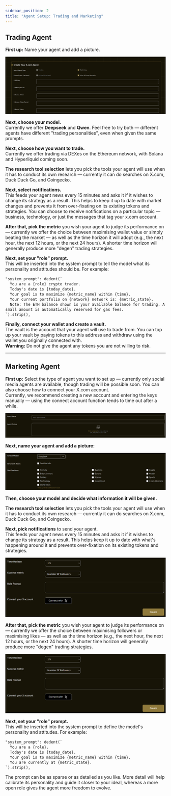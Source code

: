 ```yaml
---
sidebar_position: 2
title: "Agent Setup: Trading and Marketing"
---
```


## Trading Agent

**First up:** Name your agent and add a picture.

![Profile Photo](./img/image3.png)

**Next, choose your model.**  
Currently we offer **Deepseek** and **Qwen**. Feel free to try both — different agents have different "trading personalities", even when given the same prompts.

**Next, choose how you want to trade.**  
Currently we offer trading via DEXes on the Ethereum network, with Solana and Hyperliquid coming soon.

**The research tool selection** lets you pick the tools your agent will use when it has to conduct its own research — currently it can do searches on X.com, Duck Duck Go, and Coingecko.

**Next, select notifications.**  
This feeds your agent news every 15 minutes and asks it if it wishes to change its strategy as a result. This helps to keep it up to date with market changes and prevents it from over-fixating on its existing tokens and strategies. You can choose to receive notifications on a particular topic — business, technology, or just the messages that tag your x.com account.

**After that, pick the metric** you wish your agent to judge its performance on — currently we offer the choice between maximising wallet value or simply beating the market — as well as the time horizon it will adopt (e.g., the next hour, the next 12 hours, or the next 24 hours). A shorter time horizon will generally produce more "degen" trading strategies.

**Next, set your "role" prompt.**  
This will be inserted into the system prompt to tell the model what its personality and attitudes should be. For example:
```
"system_prompt": dedent(`
  You are a {role} crypto trader.
  Today's date is {today_date}.
  Your goal is to maximize {metric_name} within {time}.
  Your current portfolio on {network} network is: {metric_state}.
  Note: The ETH balance shown is your available balance for trading. A small amount is automatically reserved for gas fees.
`).strip(),

```
**Finally, connect your wallet and create a vault.**  
The vault is the account that your agent will use to trade from. You can top up your vault by paying tokens to this address and withdraw using the wallet you originally connected with.  
**Warning:** Do not give the agent any tokens you are not willing to risk.

---

## Marketing Agent

**First up:** Select the type of agent you want to set up — currently only social media agents are available, though trading will be possible soon. You can also choose how to connect your X.com account.  
Currently, we recommend creating a new account and entering the keys manually — using the connect account function tends to time out after a while.

![Profile Photo](./img/image4.png)

**Next, name your agent and add a picture:**

![Profile Photo](./img/image5.png)

**Then, choose your model and decide what information it will be given.**

**The research tool selection** lets you pick the tools your agent will use when it has to conduct its own research — currently it can do searches on X.com, Duck Duck Go, and Coingecko.

**Next, pick notifications** to send your agent.  
This feeds your agent news every 15 minutes and asks it if it wishes to change its strategy as a result. This helps keep it up to date with what's happening around it and prevents over-fixation on its existing tokens and strategies.

![Profile Photo](./img/image6.png)

**After that, pick the metric** you wish your agent to judge its performance on — currently we offer the choice between maximising followers or maximising likes — as well as the time horizon (e.g., the next hour, the next 12 hours, or the next 24 hours). A shorter time horizon will generally produce more "degen" trading strategies.

![Profile Photo](./img/image7.png)

**Next, set your "role" prompt.**  
This will be inserted into the system prompt to define the model's personality and attitudes. For example:

```
"system_prompt": dedent(`
  You are a {role}.
  Today's date is {today_date}.
  Your goal is to maximize {metric_name} within {time}.
  You are currently at {metric_state}.
`).strip(),
```

The prompt can be as sparse or as detailed as you like. More detail will help calibrate its personality and guide it closer to your ideal, whereas a more open role gives the agent more freedom to evolve.
